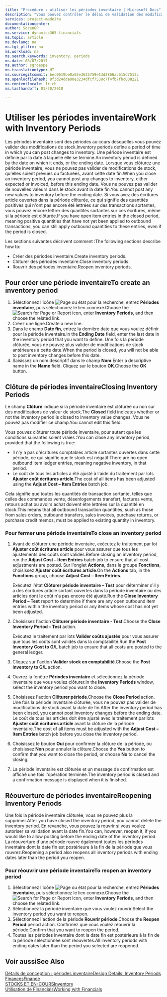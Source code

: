 ```yaml
---
title: "Procédure : utiliser les périodes inventaire | Microsoft Docs"
description: "Vous pouvez contrôler le délai de validation des modifications du stock en définissant des périodes inventaire."
services: project-madeira
documentationcenter: 
author: SorenGP
ms.service: dynamics365-financials
ms.topic: article
ms.devlang: na
ms.tgt_pltfrm: na
ms.workload: na
ms.search.keywords: inventory, periods
ms.date: 08/07/2017
ms.author: sgroespe
ms.translationtype: HT
ms.sourcegitcommit: bec0619be0a65e3625759e13d2866ac615d7513c
ms.openlocfilehash: 8f3d24dda00e3234dfcf7538c7f4fb7fbc008221
ms.contentlocale: fr-ch
ms.lasthandoff: 01/30/2018

---
```

# <a name="work-with-inventory-periods"></a><span data-ttu-id="d637d-103">Utiliser les périodes inventaire</span><span class="sxs-lookup"><span data-stu-id="d637d-103">Work with Inventory Periods</span></span>
<span data-ttu-id="d637d-104">Les périodes inventaire sont des périodes au cours desquelles vous pouvez valider des modifications de stock.</span><span class="sxs-lookup"><span data-stu-id="d637d-104">Inventory periods define a period of time in which you can post changes to inventory.</span></span> <span data-ttu-id="d637d-105">Une période inventaire est définie par la date à laquelle elle se termine.</span><span class="sxs-lookup"><span data-stu-id="d637d-105">An inventory period is defined by the date on which it ends, or the ending date.</span></span> <span data-ttu-id="d637d-106">Lorsque vous clôturez une période inventaire, vous ne pouvez pas valider de modifications de stock, qu'elles soient prévues ou facturées, avant cette date fin.</span><span class="sxs-lookup"><span data-stu-id="d637d-106">When you close an inventory period, you cannot post any changes to inventory, either expected or invoiced, before this ending date.</span></span> <span data-ttu-id="d637d-107">Vous ne pouvez pas valider de nouvelles valeurs dans le stock avant la date fin.</span><span class="sxs-lookup"><span data-stu-id="d637d-107">You cannot post any new values to inventory before the ending date.</span></span> <span data-ttu-id="d637d-108">Si vous avez des écritures article ouvertes dans la période clôturée, ce qui signifie des quantités positives qui n'ont pas encore été lettrées sur des transactions sortantes, vous pouvez encore lettrer des quantités sortantes sur ces écritures, même si la période est clôturée.</span><span class="sxs-lookup"><span data-stu-id="d637d-108">If you have open item entries in the closed period, meaning positive quantities that have not yet been applied to outbound transactions, you can still apply outbound quantities to these entries, even if the period is closed.</span></span>  

<span data-ttu-id="d637d-109">Les sections suivantes décrivent comment :</span><span class="sxs-lookup"><span data-stu-id="d637d-109">The following sections describe how to:</span></span>  

* <span data-ttu-id="d637d-110">Créer des périodes inventaire.</span><span class="sxs-lookup"><span data-stu-id="d637d-110">Create inventory periods.</span></span>  
* <span data-ttu-id="d637d-111">Clôturer des périodes inventaire.</span><span class="sxs-lookup"><span data-stu-id="d637d-111">Close inventory periods.</span></span>  
* <span data-ttu-id="d637d-112">Rouvrir des périodes inventaire.</span><span class="sxs-lookup"><span data-stu-id="d637d-112">Reopen inventory periods.</span></span>  

## <a name="to-create-an-inventory-period"></a><span data-ttu-id="d637d-113">Pour créer une période inventaire</span><span class="sxs-lookup"><span data-stu-id="d637d-113">To create an inventory period</span></span>  
1. <span data-ttu-id="d637d-114">Sélectionnez l'icône ![Page ou état pour la recherche](media/ui-search/search_small.png "icône Page ou état pour la recherche"), entrez **Périodes inventaire**, puis sélectionnez le lien connexe.</span><span class="sxs-lookup"><span data-stu-id="d637d-114">Choose the ![Search for Page or Report](media/ui-search/search_small.png "Search for Page or Report icon") icon, enter **Inventory Periods**, and then choose the related link.</span></span>  
2. <span data-ttu-id="d637d-115">Créez une ligne.</span><span class="sxs-lookup"><span data-stu-id="d637d-115">Create a new line.</span></span>  
3. <span data-ttu-id="d637d-116">Dans le champ **Date fin**, entrez la dernière date que vous voulez définir pour la période inventaire.</span><span class="sxs-lookup"><span data-stu-id="d637d-116">In the **Ending Date** field, enter the last date in the inventory period that you want to define.</span></span> <span data-ttu-id="d637d-117">Une fois la période clôturée, vous ne pouvez plus valider de modifications de stock antérieures à cette date.</span><span class="sxs-lookup"><span data-stu-id="d637d-117">When the period is closed, you will not be able to post inventory changes before this date.</span></span>  
4. <span data-ttu-id="d637d-118">Saisissez un nom descriptif dans le champ **Nom**.</span><span class="sxs-lookup"><span data-stu-id="d637d-118">Enter a descriptive name in the **Name** field.</span></span> <span data-ttu-id="d637d-119">Cliquez sur le bouton **OK**.</span><span class="sxs-lookup"><span data-stu-id="d637d-119">Choose the **OK** button.</span></span>  

## <a name="closing-inventory-periods"></a><span data-ttu-id="d637d-120">Clôture de périodes inventaire</span><span class="sxs-lookup"><span data-stu-id="d637d-120">Closing Inventory Periods</span></span>  
<span data-ttu-id="d637d-121">Le champ **Clôturé** indique si la période inventaire est clôturée ou non sur des modifications de valeur de stock.</span><span class="sxs-lookup"><span data-stu-id="d637d-121">The **Closed** field indicates whether or not the inventory period is closed to inventory value changes.</span></span> <span data-ttu-id="d637d-122">Vous ne pouvez pas modifier ce champ.</span><span class="sxs-lookup"><span data-stu-id="d637d-122">You cannot edit this field.</span></span>  

<span data-ttu-id="d637d-123">Vous pouvez clôturer toute période inventaire, pour autant que les conditions suivantes soient vraies :</span><span class="sxs-lookup"><span data-stu-id="d637d-123">You can close any inventory period, provided that the following is true:</span></span>  

* <span data-ttu-id="d637d-124">Il n'y a pas d'écritures comptables article sortantes ouvertes dans cette période, ce qui signifie que le stock est négatif.</span><span class="sxs-lookup"><span data-stu-id="d637d-124">There are no open outbound item ledger entries, meaning negative inventory, in that period.</span></span>  
* <span data-ttu-id="d637d-125">Le coût de tous les articles a été ajusté à l'aide du traitement par lots **Ajuster coût écritures article**.</span><span class="sxs-lookup"><span data-stu-id="d637d-125">The cost of all items has been adjusted using the **Adjust Cost – Item Entries** batch job.</span></span>  

<span data-ttu-id="d637d-126">Cela signifie que toutes les quantités de transaction sortante, telles que celles des commandes vente, désenlogements transfert, factures vente, retours achat ou avoirs achat doivent être lettrées sur la quantité en stock.</span><span class="sxs-lookup"><span data-stu-id="d637d-126">This means that all outbound transaction quantities, such as those from sales orders, outbound transfers, sales invoices, purchase returns, or purchase credit memos, must be applied to existing quantity in inventory.</span></span>  

### <a name="to-close-an-inventory-period"></a><span data-ttu-id="d637d-127">Pour fermer une période inventaire</span><span class="sxs-lookup"><span data-stu-id="d637d-127">To close an inventory period</span></span>  
1. <span data-ttu-id="d637d-128">Avant de clôturer une période inventaire, exécutez le traitement par lot **Ajuster coût écritures article** pour vous assurer que tous les ajustements des coûts sont validés.</span><span class="sxs-lookup"><span data-stu-id="d637d-128">Before closing an inventory period, run the **Adjust Cost – Item Entries** batch job to ensure that all cost adjustments are posted.</span></span> <span data-ttu-id="d637d-129">Sur l'onglet **Actions**, dans le groupe **Fonctions**, choisissez **Ajuster coût écritures article**.</span><span class="sxs-lookup"><span data-stu-id="d637d-129">On the **Actions** tab, in the **Functions** group, choose **Adjust Cost – Item Entries**.</span></span>  

     <span data-ttu-id="d637d-130">Exécutez l'état **Clôturer période inventaire – Test** pour déterminer s'il y a des écritures article sortant ouvertes dans la période inventaire ou des articles dont le coût n'a pas encore été ajusté.</span><span class="sxs-lookup"><span data-stu-id="d637d-130">Run the **Close Inventory Period – Test** report to determine if there are any open outbound item entries within the inventory period or any items whose cost has not yet been adjusted.</span></span>  
2. <span data-ttu-id="d637d-131">Choisissez l'action **Clôturer période inventaire - Test**.</span><span class="sxs-lookup"><span data-stu-id="d637d-131">Choose the **Close Inventory Period – Test** action.</span></span>  

     <span data-ttu-id="d637d-132">Exécutez le traitement par lots **Valider coûts ajustés** pour vous assurer que tous les coûts sont validés dans la comptabilité.</span><span class="sxs-lookup"><span data-stu-id="d637d-132">Run the **Post Inventory Cost to G/L** batch job to ensure that all costs are posted to the general ledger.</span></span>  
3. <span data-ttu-id="d637d-133">Cliquez sur l'action **Valider stock en comptabilité**.</span><span class="sxs-lookup"><span data-stu-id="d637d-133">Choose the **Post Inventory to G/L** action.</span></span>  
4. <span data-ttu-id="d637d-134">Ouvrez la fenêtre **Périodes inventaire** et sélectionnez la période inventaire que vous voulez clôturer.</span><span class="sxs-lookup"><span data-stu-id="d637d-134">In the **Inventory Periods** window, select the inventory period you want to close.</span></span>  
5. <span data-ttu-id="d637d-135">Choisissez l'action **Clôturer période**.</span><span class="sxs-lookup"><span data-stu-id="d637d-135">Choose the **Close Period** action.</span></span> <span data-ttu-id="d637d-136">Une fois la période inventaire clôturée, vous ne pouvez pas valider de modifications de stock avant la date de fin.</span><span class="sxs-lookup"><span data-stu-id="d637d-136">After the inventory period has been closed, you cannot post inventory changes before the ending date.</span></span> <span data-ttu-id="d637d-137">Le coût de tous les articles doit être ajusté avec le traitement par lots **Ajuster coût écritures article** avant la clôture de la période inventaire.</span><span class="sxs-lookup"><span data-stu-id="d637d-137">The cost of all items must be adjusted with the **Adjust Cost – Item Entries** batch job before you close the inventory period.</span></span>  
6. <span data-ttu-id="d637d-138">Choisissez le bouton **Oui** pour confirmer la clôture de la période, ou choisissez **Non** pour annuler la clôture.</span><span class="sxs-lookup"><span data-stu-id="d637d-138">Choose the **Yes** button to confirm that you want to close the period, or choose **No** to cancel the closing.</span></span>  
7. <span data-ttu-id="d637d-139">La période inventaire est clôturée et un message de confirmation est affiché une fois l'opération terminée.</span><span class="sxs-lookup"><span data-stu-id="d637d-139">The inventory period is closed and a confirmation message is displayed when it is finished.</span></span>  

## <a name="reopening-inventory-periods"></a><span data-ttu-id="d637d-140">Réouverture de périodes inventaire</span><span class="sxs-lookup"><span data-stu-id="d637d-140">Reopening Inventory Periods</span></span>  
<span data-ttu-id="d637d-141">Une fois la période inventaire clôturée, vous ne pouvez plus la supprimer.</span><span class="sxs-lookup"><span data-stu-id="d637d-141">After you have closed the inventory period, you cannot delete the inventory period.</span></span> <span data-ttu-id="d637d-142">En revanche, vous pouvez la rouvrir si vous voulez autoriser sa validation avant la date fin.</span><span class="sxs-lookup"><span data-stu-id="d637d-142">You can, however, reopen it, if you would like to allow posting before the ending date of the inventory period.</span></span> <span data-ttu-id="d637d-143">La réouverture d'une période rouvre également toutes les périodes inventaire dont la date fin est postérieure à la fin de la période que vous rouvrez.</span><span class="sxs-lookup"><span data-stu-id="d637d-143">Reopening a period also reopens all inventory periods with ending dates later than the period you reopen.</span></span>  

### <a name="to-reopen-an-inventory-period"></a><span data-ttu-id="d637d-144">Pour réouvrir une période inventaire</span><span class="sxs-lookup"><span data-stu-id="d637d-144">To reopen an inventory period</span></span>  
1. <span data-ttu-id="d637d-145">Sélectionnez l'icône ![Page ou état pour la recherche](media/ui-search/search_small.png "Page ou état pour la recherche"), entrez **Périodes inventaire**, puis sélectionnez le lien connexe.</span><span class="sxs-lookup"><span data-stu-id="d637d-145">Choose the ![Search for Page or Report](media/ui-search/search_small.png "Search for Page or Report icon") icon, enter **Inventory Periods**, and then choose the related link.</span></span>  
2. <span data-ttu-id="d637d-146">Sélectionnez la période inventaire que vous voulez rouvrir.</span><span class="sxs-lookup"><span data-stu-id="d637d-146">Select the inventory period you want to reopen.</span></span>  
3. <span data-ttu-id="d637d-147">Sélectionnez l'action de la période **Rouvrir période**.</span><span class="sxs-lookup"><span data-stu-id="d637d-147">Choose the **Reopen Period** period action.</span></span> <span data-ttu-id="d637d-148">Confirmez que vous voulez réouvrir la période.</span><span class="sxs-lookup"><span data-stu-id="d637d-148">Confirm that you want to reopen the period.</span></span>  
4. <span data-ttu-id="d637d-149">Toutes les périodes inventaire dont la date fin est postérieure à la fin de la période sélectionnée sont réouvertes.</span><span class="sxs-lookup"><span data-stu-id="d637d-149">All inventory periods with ending dates later than the period you selected are reopened.</span></span>  

## <a name="see-also"></a><span data-ttu-id="d637d-150">Voir aussi</span><span class="sxs-lookup"><span data-stu-id="d637d-150">See Also</span></span>  
[<span data-ttu-id="d637d-151">Détails de conception : périodes inventaire</span><span class="sxs-lookup"><span data-stu-id="d637d-151">Design Details: Inventory Periods</span></span>](design-details-inventory-periods.md)  
[<span data-ttu-id="d637d-152">Finances</span><span class="sxs-lookup"><span data-stu-id="d637d-152">Finance</span></span>](finance.md)  
[<span data-ttu-id="d637d-153">STOCKS ET EN-COURS</span><span class="sxs-lookup"><span data-stu-id="d637d-153">Inventory</span></span>](inventory-manage-inventory.md)  
[<span data-ttu-id="d637d-154">Utilisation de Financials</span><span class="sxs-lookup"><span data-stu-id="d637d-154">Working with Financials</span></span>](ui-work-product.md)

